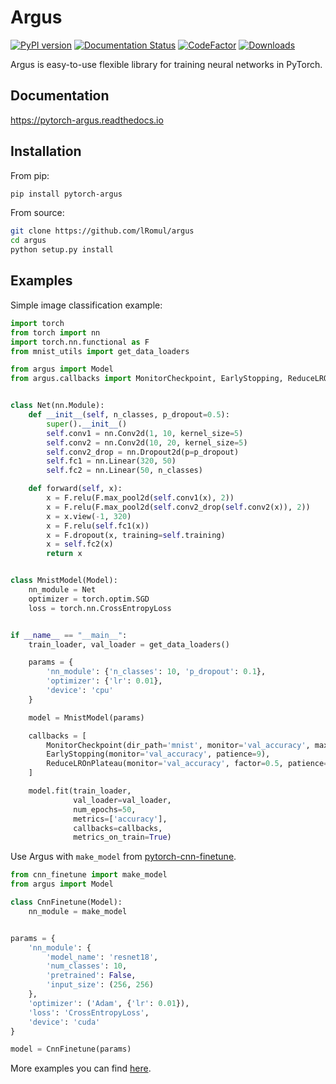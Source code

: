 # Argus 

[![PyPI version](https://badge.fury.io/py/pytorch-argus.svg)](https://badge.fury.io/py/pytorch-argus)
[![Documentation Status](https://readthedocs.org/projects/pytorch-argus/badge/?version=latest)](https://pytorch-argus.readthedocs.io/en/latest/?badge=latest)
[![CodeFactor](https://www.codefactor.io/repository/github/lromul/argus/badge)](https://www.codefactor.io/repository/github/lromul/argus)
[![Downloads](https://pepy.tech/badge/pytorch-argus)](https://pepy.tech/project/pytorch-argus)


Argus is easy-to-use flexible library for training neural networks in PyTorch.

## Documentation

https://pytorch-argus.readthedocs.io

## Installation

From pip:

```bash
pip install pytorch-argus
```

From source:

```bash
git clone https://github.com/lRomul/argus
cd argus
python setup.py install
```

## Examples

Simple image classification example:

```python
import torch
from torch import nn
import torch.nn.functional as F
from mnist_utils import get_data_loaders

from argus import Model
from argus.callbacks import MonitorCheckpoint, EarlyStopping, ReduceLROnPlateau


class Net(nn.Module):
    def __init__(self, n_classes, p_dropout=0.5):
        super().__init__()
        self.conv1 = nn.Conv2d(1, 10, kernel_size=5)
        self.conv2 = nn.Conv2d(10, 20, kernel_size=5)
        self.conv2_drop = nn.Dropout2d(p=p_dropout)
        self.fc1 = nn.Linear(320, 50)
        self.fc2 = nn.Linear(50, n_classes)

    def forward(self, x):
        x = F.relu(F.max_pool2d(self.conv1(x), 2))
        x = F.relu(F.max_pool2d(self.conv2_drop(self.conv2(x)), 2))
        x = x.view(-1, 320)
        x = F.relu(self.fc1(x))
        x = F.dropout(x, training=self.training)
        x = self.fc2(x)
        return x


class MnistModel(Model):
    nn_module = Net
    optimizer = torch.optim.SGD
    loss = torch.nn.CrossEntropyLoss


if __name__ == "__main__":
    train_loader, val_loader = get_data_loaders()

    params = {
        'nn_module': {'n_classes': 10, 'p_dropout': 0.1},
        'optimizer': {'lr': 0.01},
        'device': 'cpu'
    }

    model = MnistModel(params)

    callbacks = [
        MonitorCheckpoint(dir_path='mnist', monitor='val_accuracy', max_saves=3),
        EarlyStopping(monitor='val_accuracy', patience=9),
        ReduceLROnPlateau(monitor='val_accuracy', factor=0.5, patience=3)
    ]

    model.fit(train_loader,
              val_loader=val_loader,
              num_epochs=50,
              metrics=['accuracy'],
              callbacks=callbacks,
              metrics_on_train=True)
```

Use Argus with `make_model` from [pytorch-cnn-finetune](https://github.com/creafz/pytorch-cnn-finetune).

```python
from cnn_finetune import make_model
from argus import Model

class CnnFinetune(Model):
    nn_module = make_model


params = {
    'nn_module': {
        'model_name': 'resnet18',
        'num_classes': 10,
        'pretrained': False,
        'input_size': (256, 256)
    },
    'optimizer': ('Adam', {'lr': 0.01}),
    'loss': 'CrossEntropyLoss',
    'device': 'cuda'
}

model = CnnFinetune(params)
```

More examples you can find [here](https://pytorch-argus.readthedocs.io/en/latest/examples.html).
